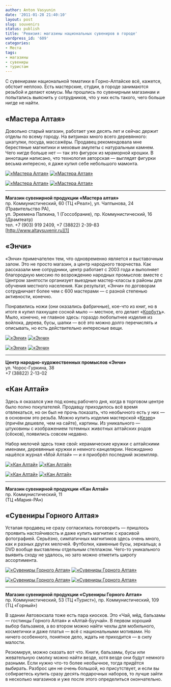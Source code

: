 ```yaml
---
author: Anton Vasyunin
date: '2011-01-28 21:40:10'
layout: post
slug: souvenirs
status: publish
title: 'Ревизия: магазины национальных сувениров в городе'
wordpress_id: '609'
categories:
- Места
tags:
- магазины
- сувениры
- туристам
---
```


С сувенирами национальной тематики в Горно-Алтайске всё, кажется, обстоит
неплохо. Есть мастерские, студии, в городе занимаются резьбой и делают комусы.
Мы прошлись по сувенирным магазинам и попытались выяснить у сотрудников, что у
них есть такого, чего больше нигде не найти.

## «Мастера Алтая»

Довольно старый магазин, работает уже десять лет и сейчас держит отделы по
всему городу. На витринах много всего деревянного: шкатулки, посуда,
массажёры. Продавец рекомендовала мне берестяные магнитики и меховые амулеты с
натуральным камнем. Чего нигде больше нет — так это фигурок из мраморной
крошки. В аннотации написано, что технология авторская — выглядят фигурки
весьма интересно, я даже купил себе небольшого мамонта.

[![«Мастера Алтая»](https://lh3.googleusercontent.com/-Hh9nS3BKpjQ/Tw2w-UpAzyI/AAAAAAAAAec/lRrDr9DU5O4/s320/img_2672800.jpg)][4]
[![«Мастера Алтая»](https://lh4.googleusercontent.com/-_WDEZenFjDo/Tw2w-rNEiCI/AAAAAAAAAeY/zmVHpShiLmM/s320/img_2679800.jpg)][5]

[![«Мастера Алтая»](https://lh5.googleusercontent.com/-e3jT6Iw-_cE/Tw2w-fWizlI/AAAAAAAAAeU/Vhn0_VD6QqY/s320/img_2686800.jpg)][6]
[![«Мастера Алтая»](https://lh4.googleusercontent.com/-8QDBwhlciFM/Tw2w_EFK6sI/AAAAAAAAAeg/hspoHMxrrwc/s320/img_2687800.jpg)][7]

* * *

**Магазин сувенирной продукции «Мастера алтая»**<br />
пр. Коммунистический, 60 (ТЦ «Реал»), ул. Чаптынова, 24 (Правительство РА),<br />
ул. Эркемена Палкина, 1 (Госсобрание), пр. Коммунистический, 16 (Драмтеатр)<br />
тел. +7 (903) 919 2409, +7 (38822) 2-39-83<br />
[http://www.altaysuvenir.ru][1]  

## «Энчи»

«Энчи» примечателен тем, что одновременно является и выставочным залом. Это не
просто магазин, а центр народного творчества. Как рассказали мне сотрудники,
центр работает с 2003 года и выполняет благородную миссию по возрождению
народных промыслов: вместе с Центром занятости организует выездные мастер-классы
в районы для обучения местного населения. Как результат, «Энчи» по
договорам сотрудничает более чем с 600 мастерами — с разной степенью
активности, конечно.

Понравились ножи (они оказались фабричные), кое-что из книг, но в итоге я
купил пахнущее сосной мыло — местное, его делает «[Корбутъ][2]». Мыло,
конечно, не главное здесь: гораздо любопытнее изделия из войлока, дерева,
бусы, шапки — всё это можно долго перечислять и описывать, но есть
действительно интересные вещи.

[![«Энчи»](https://lh6.googleusercontent.com/-bQgYbupzVhM/Tw2xELocfUI/AAAAAAAAAe0/36zGkAIVdGA/s320/img_2636800.jpg)][8]
[![«Энчи»](https://lh5.googleusercontent.com/-Z3zOYe-SfpQ/Tw2xEbuqSaI/AAAAAAAAAe4/USGUDEDBzno/s320/img_2643800.jpg)][9]

[![«Энчи»](https://lh5.googleusercontent.com/-Y7qriAkZM8s/Tw2xEeNW9lI/AAAAAAAAAe8/S0O1aey3Baw/s320/img_2657800.jpg)][10]
[![«Энчи»](https://lh4.googleusercontent.com/-WMD_LDH0mw8/Tw2xEkHEYKI/AAAAAAAAAfA/a-h-mfZc4JI/s320/img_2664800.jpg)][11]

* * *

**Центр народно-художественных промыслов «Энчи»**<br />
ул. Чорос-Гуркина, 38<br />
+7 (38822) 2-13-02  

## «Кан Алтай»

Здесь я оказался уже под конец рабочего дня, когда в торговом центре было
полно покупателей. Продавцу приходилось всё время отвлекаться, но он был не
прочь показать, что необычного есть у них — в основном это резьба. Можно
купить изделия мастерской «[Кезер][3]» (причём дешевле, чем на сайте),
картины. Из уникального — штуковины с изображением тотемных животных алтайских
родов (сёоков), появились совсем недавно.

Набор мелочей здесь тоже свой: керамические кружки с алтайскими именами,
деревянные кружки и немного канцелярии. Неожиданно нашёлся журнал «Мой Алтай»
— и я приобрёл последний экземпляр.

[![«Кан Алтай»](https://lh5.googleusercontent.com/-pKcTXVaOiJc/Tw2xKqqR51I/AAAAAAAAAfY/3hzdP17QDCc/s320/img_2715800.jpg)][12]
[![«Кан Алтай»](https://lh6.googleusercontent.com/-kO_Hr5B82Jc/Tw2xKkgW8lI/AAAAAAAAAfc/gqEsdlBr4-g/s320/img_2730800.jpg)][13]

[![«Кан Алтай»](https://lh5.googleusercontent.com/-b_-UNgwlcYk/Tw2xKrYdmmI/AAAAAAAAAfU/izo18l3SFjk/s320/img_2733800.jpg)][14]
[![«Кан Алтай»](https://lh3.googleusercontent.com/-pZ8yrzQDdTc/Tw2xLWxwdJI/AAAAAAAAAfg/mLd2k5NeZac/s320/img_2737800.jpg)][15]

* * *

**Магазин сувенирной продукции «Кан Алтай»**<br />
пр. Коммунистический, 11<br />
(ТЦ «Мария-РА»)  

## «Сувениры Горного Алтая»

Усталая продавец не сразу согласилась поговорить — пришлось проявить
настойчивость и даже купить магнитик с красивой фотографией. Серьёзно,
симпатичных магнитиков здесь очень много, как и разных других мелочей.
Футболки, каменные бусы, зеркальца; а DVD вообще выставлены отдельным
стеллажом. Чего-то уникального выявить сходу не удалось, но зато можно
отметить широту ассортимента.

[![«Сувениры Горного Алтая»](https://lh5.googleusercontent.com/-BCc4M4EEyxU/Tw2xPTxWepI/AAAAAAAAAf8/xPV5TChuyG8/s320/img_2693800.jpg)][16]
[![«Сувениры Горного Алтая»](https://lh3.googleusercontent.com/-QKpVeFxoYGY/Tw2xPUfg7-I/AAAAAAAAAf4/Xdpt1zUi870/s320/img_2695800.jpg)][17]

[![«Сувениры Горного Алтая»](https://lh4.googleusercontent.com/-iAjV5msneR8/Tw2xPRJdlLI/AAAAAAAAAf0/ygKnnQqT6Ys/s320/img_2704800.jpg)][18]
[![«Сувениры Горного Алтая»](https://lh3.googleusercontent.com/-aq5lQYn0lNY/Tw2xQI-hncI/AAAAAAAAAgA/nNmnnyg4u64/s320/img_2709800.jpg)][19]

* * *

**Магазин сувенирной продукции «Сувениры Горного Алтая»**<br />
пр. Коммунистический, 53 (ТЦ «Турист»), пр. Коммунистический, 109 (ТЦ «Горный»)  

В здании Автовокзала тоже есть пара киосков. Это «Чай, мёд, бальзамы —
гостинцы Горного Алтая» и «Алтай-Буучай». В первом хороший выбор бальзамов, а
во втором можно найти чехлы для мобильного, косметички и даже платья — всё с
национальными мотивами. Но ничего особенного, понятное дело, ждать не
приходится — в силу малости.

Резюмируя, можно сказать вот что. Книги, бальзамы, бусы или жевательную смолку
можно найти везде, хотя везде они будут немного разными. Если нужно что-то
более необычное, тогда придётся выбирать. Разброс цен не очень большой, но
присутствует, и если вы собираетесь купить сразу десять подарочных наборов, то
лучше зайти в несколько магазинов и уже после этого определиться окончательно.

   [1]: http://www.altaysuvenir.ru
   [2]: http://soap.korbut.ru/
   [3]: http://www.kezer.ru/

   [4]: https://lh3.googleusercontent.com/-Hh9nS3BKpjQ/Tw2w-UpAzyI/AAAAAAAAAec/lRrDr9DU5O4/s800/img_2672800.jpg
   [5]: https://lh4.googleusercontent.com/-_WDEZenFjDo/Tw2w-rNEiCI/AAAAAAAAAeY/zmVHpShiLmM/s800/img_2679800.jpg
   [6]: https://lh5.googleusercontent.com/-e3jT6Iw-_cE/Tw2w-fWizlI/AAAAAAAAAeU/Vhn0_VD6QqY/s800/img_2686800.jpg
   [7]: https://lh4.googleusercontent.com/-8QDBwhlciFM/Tw2w_EFK6sI/AAAAAAAAAeg/hspoHMxrrwc/s800/img_2687800.jpg
   [8]: https://lh6.googleusercontent.com/-bQgYbupzVhM/Tw2xELocfUI/AAAAAAAAAe0/36zGkAIVdGA/s800/img_2636800.jpg
   [9]: https://lh5.googleusercontent.com/-Z3zOYe-SfpQ/Tw2xEbuqSaI/AAAAAAAAAe4/USGUDEDBzno/s800/img_2643800.jpg
   [10]: https://lh5.googleusercontent.com/-Y7qriAkZM8s/Tw2xEeNW9lI/AAAAAAAAAe8/S0O1aey3Baw/s800/img_2657800.jpg
   [11]: https://lh4.googleusercontent.com/-WMD_LDH0mw8/Tw2xEkHEYKI/AAAAAAAAAfA/a-h-mfZc4JI/s800/img_2664800.jpg
   [12]: https://lh5.googleusercontent.com/-pKcTXVaOiJc/Tw2xKqqR51I/AAAAAAAAAfY/3hzdP17QDCc/s800/img_2715800.jpg
   [13]: https://lh6.googleusercontent.com/-kO_Hr5B82Jc/Tw2xKkgW8lI/AAAAAAAAAfc/gqEsdlBr4-g/s800/img_2730800.jpg
   [14]: https://lh5.googleusercontent.com/-b_-UNgwlcYk/Tw2xKrYdmmI/AAAAAAAAAfU/izo18l3SFjk/s800/img_2733800.jpg
   [15]: https://lh3.googleusercontent.com/-pZ8yrzQDdTc/Tw2xLWxwdJI/AAAAAAAAAfg/mLd2k5NeZac/s800/img_2737800.jpg
   [16]: https://lh5.googleusercontent.com/-BCc4M4EEyxU/Tw2xPTxWepI/AAAAAAAAAf8/xPV5TChuyG8/s800/img_2693800.jpg
   [17]: https://lh3.googleusercontent.com/-QKpVeFxoYGY/Tw2xPUfg7-I/AAAAAAAAAf4/Xdpt1zUi870/s800/img_2695800.jpg
   [18]: https://lh4.googleusercontent.com/-iAjV5msneR8/Tw2xPRJdlLI/AAAAAAAAAf0/ygKnnQqT6Ys/s800/img_2704800.jpg
   [19]: https://lh3.googleusercontent.com/-aq5lQYn0lNY/Tw2xQI-hncI/AAAAAAAAAgA/nNmnnyg4u64/s800/img_2709800.jpg

